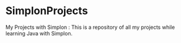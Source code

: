 # SimplonProjects
My Projects with Simplon
: This is a repository of all my projects while learning Java with Simplon.
